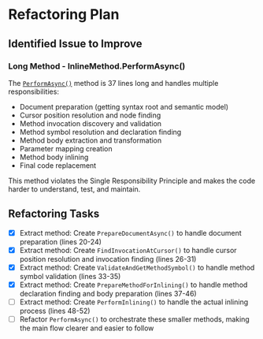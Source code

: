 # Refactoring Plan

## Identified Issue to Improve

### Long Method - InlineMethod.PerformAsync()
The [`PerformAsync()`](refactoring-tools/RoslynRefactoring/InlineMethod.cs:18) method is 37 lines long and handles multiple responsibilities:
- Document preparation (getting syntax root and semantic model)
- Cursor position resolution and node finding
- Method invocation discovery and validation
- Method symbol resolution and declaration finding
- Method body extraction and transformation
- Parameter mapping creation
- Method body inlining
- Final code replacement

This method violates the Single Responsibility Principle and makes the code harder to understand, test, and maintain.

## Refactoring Tasks

- [x] Extract method: Create `PrepareDocumentAsync()` to handle document preparation (lines 20-24)
- [x] Extract method: Create `FindInvocationAtCursor()` to handle cursor position resolution and invocation finding (lines 26-31)
- [x] Extract method: Create `ValidateAndGetMethodSymbol()` to handle method symbol validation (lines 33-35)
- [x] Extract method: Create `PrepareMethodForInlining()` to handle method declaration finding and body preparation (lines 37-46)
- [ ] Extract method: Create `PerformInlining()` to handle the actual inlining process (lines 48-52)
- [ ] Refactor `PerformAsync()` to orchestrate these smaller methods, making the main flow clearer and easier to follow
